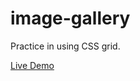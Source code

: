 # image-gallery
Practice in using CSS grid. 


<a href="https://kingdallas24.github.io/image-gallery/" rel="nofollow">Live Demo</a>
